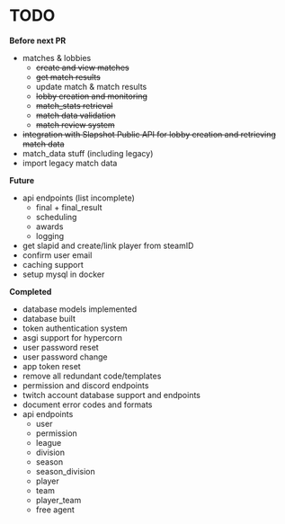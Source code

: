 # TODO

**Before next PR**
 - matches & lobbies
   - ~~create and view matches~~
   - ~~get match results~~
   - update match & match results
   - ~~lobby creation and monitoring~~
   - ~~match_stats retrieval~~
   - ~~match data validation~~
   - ~~match review system~~
 - ~~integration with Slapshot Public API for lobby creation and retrieving match data~~
 - match_data stuff (including legacy)
 - import legacy match data

**Future**
 - api endpoints (list incomplete)
   - final + final_result
   - scheduling
   - awards
   - logging
 - get slapid and create/link player from steamID
 - confirm user email
 - caching support
 - setup mysql in docker

**Completed**
 - database models implemented
 - database built
 - token authentication system
 - asgi support for hypercorn
 - user password reset
 - user password change
 - app token reset
 - remove all redundant code/templates
 - permission and discord endpoints
 - twitch account database support and endpoints
 - document error codes and formats
 - api endpoints
   - user
   - permission
   - league
   - division
   - season
   - season_division
   - player
   - team
   - player_team
   - free agent